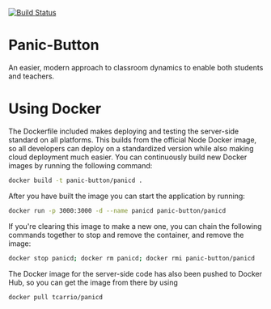 [![Build Status](https://travis-ci.org/csi4999-panic-button/panic-button.svg?branch=master)](https://travis-ci.org/csi4999-panic-button/panic-button)

# Panic-Button

An easier, modern approach to classroom dynamics to enable both students and teachers.

# Using Docker

The Dockerfile included makes deploying and testing the server-side standard on all platforms. This builds from the official Node Docker image, so all developers can deploy on a standardized version while also making cloud deployment much easier. You can continuously build new Docker images by running the following command:

```bash
docker build -t panic-button/panicd .
```

After you have built the image you can start the application by running:

```bash
docker run -p 3000:3000 -d --name panicd panic-button/panicd
```

If you're clearing this image to make a new one, you can chain the following commands together to stop and remove the container, and remove the image:

```bash
docker stop panicd; docker rm panicd; docker rmi panic-button/panicd
```

The Docker image for the server-side code has also been pushed to Docker Hub, so you can get the image from there by using

```bash
docker pull tcarrio/panicd
```
